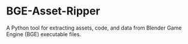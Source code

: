 # BGE-Asset-Ripper
A Python tool for extracting assets, code, and data from Blender Game Engine (BGE) executable files.
